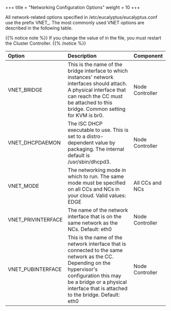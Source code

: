 +++
title = "Networking Configuration Options"
weight = 10
+++

All network-related options specified in /etc/eucalyptus/eucalyptus.conf use the prefix VNET_. The most commonly used VNET options are described in the following table. 


{{% notice note %}}
If you change the value of in the file, you must restart the Cluster Controller. 
{{% /notice %}}


| Option | Description | Component | 
|  :---- |  :---- |  :---- | 
| VNET_BRIDGE | This is the name of the bridge interface to which instances' network interfaces should attach. A physical interface that can reach the CC must be attached to this bridge. Common setting for KVM is br0. | Node Controller | 
| VNET_DHCPDAEMON | The ISC DHCP executable to use. This is set to a distro-dependent value by packaging. The internal default is /usr/sbin/dhcpd3. | Node Controller | 
| VNET_MODE | The networking mode in which to run. The same mode must be specified on all CCs and NCs in your cloud. Valid values: EDGE | All CCs and NCs | 
| VNET_PRIVINTERFACE | The name of the network interface that is on the same network as the NCs. Default: eth0 | Node Controller | 
| VNET_PUBINTERFACE | This is the name of the network interface that is connected to the same network as the CC. Depending on the hypervisor's configuration this may be a bridge or a physical interface that is attached to the bridge. Default: eth0 | Node Controller | 

